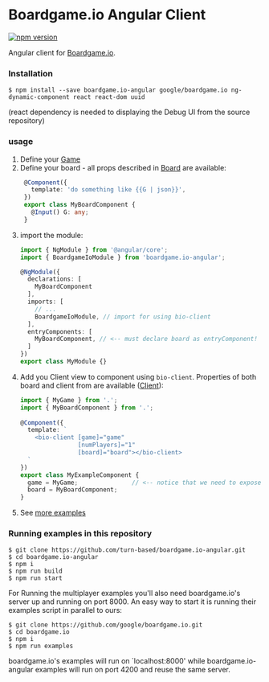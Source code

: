# Boardgame.io Angular Client

 <a href="https://www.npmjs.com/package/boardgame.io-angular"><img src="https://badge.fury.io/js/boardgame.io-angular.svg" alt="npm version"></a>

 Angular client for [Boardgame.io](http://boardgame.io).

### Installation

```
$ npm install --save boardgame.io-angular google/boardgame.io ng-dynamic-component react react-dom uuid
```

(react dependency is needed to displaying the Debug UI from the source repository)

### usage

1) Define your [Game](http://boardgame.io/#/api/Game)
2) Define your board - all props described in [Board](http://boardgame.io/#/api/Client?id=client) are available:
   ```ts
    @Component({
      template: 'do something like {{G | json}}',
    })
    export class MyBoardComponent {
      @Input() G: any;
    }
   ```
3) import the module:
   ```ts
   import { NgModule } from '@angular/core';
   import { BoardgameIoModule } from 'boardgame.io-angular';
   
   @NgModule({
     declarations: [
       MyBoardComponent
     ],
     imports: [
       // ...
       BoardgameIoModule, // import for using bio-client
     ],
     entryComponents: [
       MyBoardComponent, // <-- must declare board as entryComponent!
     ]
   })
   export class MyModule {}
   ```
4) Add you Client view to component using `bio-client`. Properties of both board and client from are available ([Client](http://boardgame.io/#/api/Client)):
   ```ts
   import { MyGame } from '.';
   import { MyBoardComponent } from '.';
  
   @Component({
     template: `
       <bio-client [game]="game"
                   [numPlayers]="1"
                   [board]="board"></bio-client>
     `
   })
   export class MyExampleComponent {
     game = MyGame;               // <-- notice that we need to expose the object to the template
     board = MyBoardComponent;  
   }
   ```
5) See [more examples](https://github.com/turn-based/boardgame.io-angular/tree/master/src/app/examples)

### Running examples in this repository


```
$ git clone https://github.com/turn-based/boardgame.io-angular.git
$ cd boardgame.io-angular
$ npm i
$ npm run build 
$ npm run start
```

For Running the multiplayer examples you'll also need boardgame.io's server up and running on port 8000. An easy way to start it is running their examples script in parallel to ours:

```
$ git clone https://github.com/google/boardgame.io.git
$ cd boardgame.io
$ npm i
$ npm run examples 
```

boardgame.io's examples will run on `localhost:8000' while boardgame.io-angular examples will run on port 4200 and reuse the same server. 
